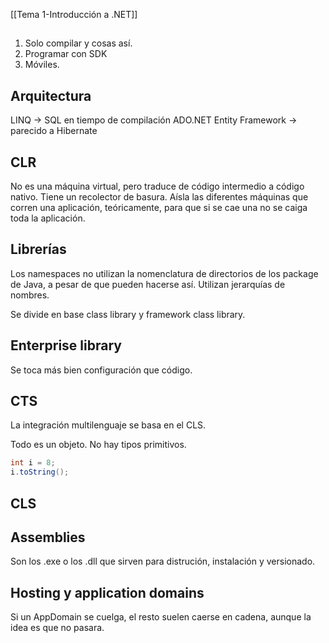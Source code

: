 [[Tema 1-Introducción a .NET]]

## 
1. Solo compilar y cosas así.
2. Programar con SDK
3. Móviles.

## Arquitectura
LINQ -> SQL en tiempo de compilación
ADO.NET Entity Framework -> parecido a Hibernate

## CLR
No es una máquina virtual, pero traduce de código intermedio a código nativo. Tiene un recolector de basura. Aísla las diferentes máquinas que corren una aplicación, teóricamente, para que si se cae una no se caiga toda la aplicación.

## Librerías
Los namespaces no utilizan la nomenclatura de directorios de los package de Java, a pesar de que pueden hacerse así. Utilizan jerarquías de nombres.

Se divide en base class library y framework class library.

## Enterprise library
Se toca más bien configuración que código. 

## CTS
La integración multilenguaje se basa en el CLS.

Todo es un objeto. No hay tipos primitivos. 

```C#
int i = 8;
i.toString();
```

## CLS

## Assemblies
Son los .exe o los .dll que sirven para distrución, instalación y versionado.

## Hosting y application domains
Si un AppDomain se cuelga, el resto suelen caerse en cadena, aunque la idea es que no pasara.